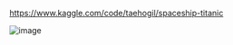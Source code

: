 https://www.kaggle.com/code/taehogil/spaceship-titanic

![image](https://github.com/sejongsmarcle/2023_Spring_Kaggle_Study/assets/94752167/e38f87c1-db5a-4210-85da-fb13482d69dd)

